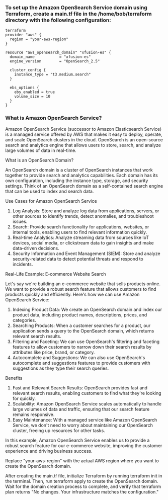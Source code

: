### To set up the Amazon OpenSearch Service domain using Terraform, create a main.tf file in the /home/bob/terraform directory with the following configuration:

```
terraform
provider "aws" {
  region = "your-aws-region"
}

resource "aws_opensearch_domain" "xfusion-es" {
  domain_name           = "xfusion-es"
  engine_version        = "OpenSearch_2.5"

  cluster_config {
    instance_type = "t3.medium.search"
  }

  ebs_options {
    ebs_enabled = true
    volume_size = 10
  }
}
```

### What is Amazon OpenSearch Service?

Amazon OpenSearch Service (successor to Amazon Elasticsearch Service) is a managed service offered by AWS that makes it easy to deploy, operate, and scale OpenSearch clusters in the cloud. OpenSearch is an open-source search and analytics engine that allows users to store, search, and analyze large volumes of data in real-time.

What is an OpenSearch Domain?

An OpenSearch domain is a cluster of OpenSearch instances that work together to provide search and analytics capabilities. Each domain has its own configuration, including the instance type, storage, and security settings. Think of an OpenSearch domain as a self-contained search engine that can be used to index and search data.

Use Cases for Amazon OpenSearch Service

1. Log Analysis: Store and analyze log data from applications, servers, or other sources to identify trends, detect anomalies, and troubleshoot issues.
2. Search: Provide search functionality for applications, websites, or internal tools, enabling users to find relevant information quickly.
3. Real-time Analytics: Analyze streaming data from sources like IoT devices, social media, or clickstream data to gain insights and make data-driven decisions.
4. Security Information and Event Management (SIEM): Store and analyze security-related data to detect potential threats and respond to incidents.

Real-Life Example: E-commerce Website Search

Let's say we're building an e-commerce website that sells products online. We want to provide a robust search feature that allows customers to find products quickly and efficiently. Here's how we can use Amazon OpenSearch Service:

1. Indexing Product Data: We create an OpenSearch domain and index our product data, including product names, descriptions, prices, and categories.
2. Searching Products: When a customer searches for a product, our application sends a query to the OpenSearch domain, which returns relevant search results.
3. Filtering and Faceting: We can use OpenSearch's filtering and faceting features to allow customers to narrow down their search results by attributes like price, brand, or category.
4. Autocomplete and Suggestions: We can also use OpenSearch's autocomplete and suggestions features to provide customers with suggestions as they type their search queries.

Benefits

1. Fast and Relevant Search Results: OpenSearch provides fast and relevant search results, enabling customers to find what they're looking for quickly.
2. Scalability: Amazon OpenSearch Service scales automatically to handle large volumes of data and traffic, ensuring that our search feature remains responsive.
3. Easy Maintenance: With a managed service like Amazon OpenSearch Service, we don't need to worry about maintaining our OpenSearch cluster, freeing up resources for other tasks.

In this example, Amazon OpenSearch Service enables us to provide a robust search feature for our e-commerce website, improving the customer experience and driving business success.

Replace "your-aws-region" with the actual AWS region where you want to create the OpenSearch domain.

After creating the main.tf file, initialize Terraform by running terraform init in the terminal. Then, run terraform apply to create the OpenSearch domain. Wait for the domain creation process to complete, and verify that terraform plan returns "No changes. Your infrastructure matches the configuration."
